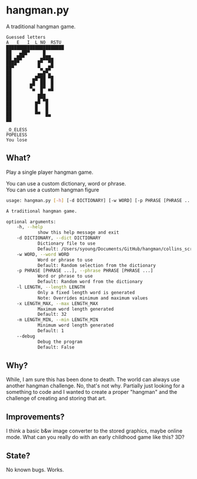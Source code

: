 # hangman.py

A traditional hangman game.
```
Guessed letters
A   E   I  L NO  RSTU
██████████████████████
██   ▄██▀     █
██ ▄██▀      ▄███▄
████▀       █▀  ▀█
██▀         ▀▄ ▄█▀
██          ▄▄█▀▄
██        ▄█▀██ ▀█
██       ▄█  ██  █
██       ▀▄  █▀ ▄█
██          ▄█▄
██          █▀█▄
██         █▀  █
██         █   █
██         ▀▀  █▄
██

_O_ELESS
POPELESS
You lose
```

## What?

Play a  single player hangman game.

You can use a custom dictionary, word or phrase.\
You can use a custom hangman figure

```bash
usage: hangman.py [-h] [-d DICTIONARY] [-w WORD] [-p PHRASE [PHRASE ...]] [-l LENGTH] [-x LENGTH_MAX] [-m LENGTH_MIN] [--debug]

A traditional hangman game.

optional arguments:
    -h, --help
            show this help message and exit
    -d DICTIONARY, --dict DICTIONARY
            Dictionary file to use
            Default: /Users/syoung/Documents/GitHub/hangman/collins_scrabble_words_2019.txt
    -w WORD, --word WORD
            Word or phrase to use
            Default: Random selection from the dictionary
    -p PHRASE [PHRASE ...], --phrase PHRASE [PHRASE ...]
            Word or phrase to use
            Default: Random word from the dictionary
    -l LENGTH, --length LENGTH
            Only a fixed length word is generated
            Note: Overrides minimum and maximum values
    -x LENGTH_MAX, --max LENGTH_MAX
            Maximum word length generated
            Default: 32
    -m LENGTH_MIN, --min LENGTH_MIN
            Minimum word length generated
            Default: 1
    --debug
            Debug the program
            Default: False
```

## Why?
While, I am sure this has been done to death.  The world can always use another hangman challenge.  No, that's not why.  Partially just looking for a something to code and I wanted to create a proper "hangman" and the challenge of creating and storing that art.

## Improvements?
I think a basic b&w image converter to the stored graphics, maybe online mode.  What can you really do with an early childhood game like this? 3D?

## State?
No known bugs.  Works.
